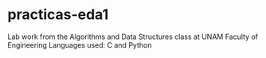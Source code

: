 # practicas-eda1
Lab work from the Algorithms and Data Structures class at UNAM Faculty of Engineering
Languages used: C and Python
